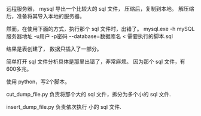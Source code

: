 

远程服务器， mysql 导出一个比较大的 sql 文件， 压缩后，复制到本地。
解压缩后，准备将其导入本地的服务器。



然而，在使用下面的方式，执行那个 sql 文件时，出错了。
mysql.exe -h  mySQL服务器地址  -u用户 -p密码 --database=数据库名 < 需要执行的脚本.sql


结果是表创建了，  数据只插入了一部分。

简单打开 sql 文件分析具体是那里出错了，非常麻烦。
因为那个 sql 文件，有 600多兆。



使用 python，写2个脚本。

cut_dump_file.py  负责将那个大的 sql 文件，拆分为多个小的 sql 文件.

insert_dump_file.py  负责依次执行 小的 sql 文件.


